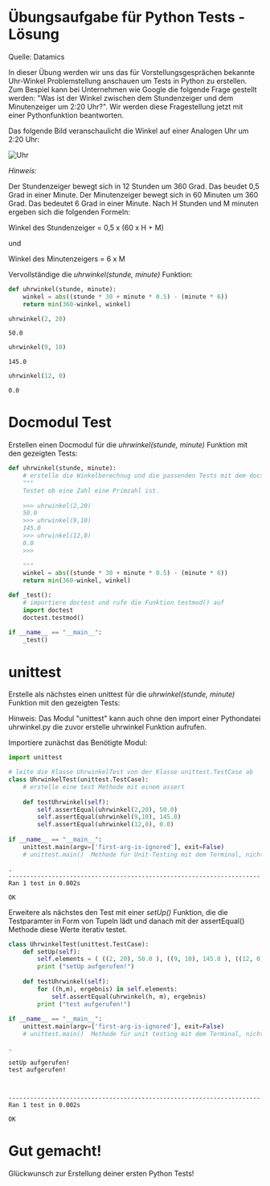 # Übungsaufgabe für Python Tests - Lösung

Quelle: Datamics

In dieser Übung werden wir uns das für Vorstellungsgesprächen bekannte Uhr-Winkel Problemstellung anschauen um Tests in Python zu erstellen. Zum Bespiel kann bei Unternehmen wie Google die folgende Frage gestellt werden: "Was ist der Winkel zwischen dem Stundenzeiger und dem Minutenzeiger um 2:20 Uhr?". Wir werden diese Fragestellung jetzt mit einer Pythonfunktion beantworten.

Das folgende Bild veranschaulicht die Winkel auf einer Analogen Uhr um 2:20 Uhr:

![Uhr](ClockAngles.jpg) 

*Hinweis:*

Der Stundenzeiger bewegt sich in 12 Stunden um 360 Grad. Das beudet 0,5 Grad in einer Minute. Der Minutenzeiger bewegt sich in 60 Minuten um 360 Grad. Das bedeutet 6 Grad in einer Minute. Nach H Stunden und M minuten ergeben sich die folgenden Formeln:

Winkel des Stundenzeiger = 0,5 x (60 x H + M)

und 

Winkel des Minutenzeigers = 6 x M







Vervollständige die *uhrwinkel(stunde, minute)* Funktion:


```python
def uhrwinkel(stunde, minute):
    winkel = abs((stunde * 30 + minute * 0.5) - (minute * 6))
    return min(360-winkel, winkel)
```


```python
uhrwinkel(2, 20)
```




    50.0




```python
uhrwinkel(9, 10)
```




    145.0




```python
uhrwinkel(12, 0)
```




    0.0



# Docmodul Test

Erstellen einen Docmodul für die *uhrwinkel(stunde, minute)* Funktion mit den gezeigten Tests:


```python
def uhrwinkel(stunde, minute):
    # erstelle die Winkelberechnug und die passenden Tests mit dem docstring
    """ 
    Testet ob eine Zahl eine Primzahl ist. 
    
    >>> uhrwinkel(2,20)
    50.0
    >>> uhrwinkel(9,10)
    145.0
    >>> uhrwinkel(12,0) 
    0.0
    >>> 
    
    """
    winkel = abs((stunde * 30 + minute * 0.5) - (minute * 6))
    return min(360-winkel, winkel)

def _test():
    # importiere doctest und rufe die Funktion testmod() auf
    import doctest
    doctest.testmod()

if __name__ == "__main__":
    _test()
```

# unittest

Erstelle als nächstes einen unittest für die *uhrwinkel(stunde, minute)* Funktion mit den gezeigten Tests:

Hinweis: Das Modul "unittest" kann auch ohne den import einer Pythondatei uhrwinkel.py die zuvor erstelle uhrwinkel Funktion aufrufen.

Importiere zunächst das Benötigte Modul:


```python
import unittest
```


```python
# leite die Klasse UhrwinkelTest von der Klasse unittest.TestCase ab
class UhrwinkelTest(unittest.TestCase):
    # erstelle eine test Methode mit einem assert
    
    def testUhrwinkel(self):
        self.assertEqual(uhrwinkel(2,20), 50.0)
        self.assertEqual(uhrwinkel(9,10), 145.0)
        self.assertEqual(uhrwinkel(12,0), 0.0)
    
if __name__ == "__main__": 
    unittest.main(argv=['first-arg-is-ignored'], exit=False)
    # unittest.main()  Methode für Unit-Testing mit dem Terminal, nicht IPython notebooks
```

    .
    ----------------------------------------------------------------------
    Ran 1 test in 0.002s
    
    OK


Erweitere als nächstes den Test mit einer *setUp()* Funktion, die die Testparamter in Form von Tupeln lädt und danach mit der assertEqual() Methode diese Werte iterativ testet.



```python
class UhrwinkelTest(unittest.TestCase):
    def setUp(self):
        self.elements = ( ((2, 20), 50.0 ), ((9, 10), 145.0 ), ((12, 0), 0.0 ))
        print ("setUp aufgerufen!")
        
    def testUhrwinkel(self):
        for ((h,m), ergebnis) in self.elements:
            self.assertEqual(uhrwinkel(h, m), ergebnis)
        print ("test aufgerufen!")
    
if __name__ == "__main__": 
    unittest.main(argv=['first-arg-is-ignored'], exit=False)
    # unittest.main()  Methode für unit testing mit dem Terminal, nicht IPython notebooks
```

    .

    setUp aufgerufen!
    test aufgerufen!


    
    ----------------------------------------------------------------------
    Ran 1 test in 0.002s
    
    OK


# Gut gemacht!

Glückwunsch zur Erstellung deiner ersten Python Tests!
